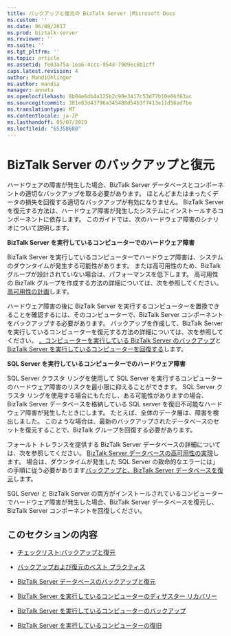 ```yaml
---
title: バックアップと復元の BizTalk Server |Microsoft Docs
ms.custom: ''
ms.date: 06/08/2017
ms.prod: biztalk-server
ms.reviewer: ''
ms.suite: ''
ms.tgt_pltfrm: ''
ms.topic: article
ms.assetid: fe03a75a-1ea6-4ccc-9543-7989ec6b1cff
caps.latest.revision: 4
author: MandiOhlinger
ms.author: mandia
manager: anneta
ms.openlocfilehash: 8b04e6db4a125b2c90e3417c53d77b10e06f63ac
ms.sourcegitcommit: 381e83d43796a345488d54b3f7413e11d56ad7be
ms.translationtype: MT
ms.contentlocale: ja-JP
ms.lasthandoff: 05/07/2019
ms.locfileid: "65358680"
---
```

# <a name="backing-up-and-restoring-biztalk-server"></a>BizTalk Server のバックアップと復元
ハードウェアの障害が発生した場合、BizTalk Server データベースとコンポーネントの適切なバックアップを取る必要があります。 ほとんどまたはまったくデータの損失を回復する適切なバックアップが有効になりません。 BizTalk Server を復元する方法は、ハードウェア障害が発生したシステムにインストールするコンポーネントに依存します。 このガイドでは、次のハードウェア障害のシナリオについて説明します。  
  
 **BizTalk Server を実行しているコンピューターでのハードウェア障害**  
  
 BizTalk Server を実行しているコンピューターでハードウェア障害は、システムのダウンタイムが発生する可能性があります。 または高可用性のため、BizTalk グループが設計されていない場合は、パフォーマンスを低下します。 高可用性の BizTalk グループを作成する方法の詳細については、次を参照してください。[高可用性の計画](../core/planning-for-high-availability3.md)します。  
  
 ハードウェア障害の後に BizTalk Server を実行するコンピューターを置換できることを確認するには、そのコンピューターで、BizTalk Server コンポーネントをバックアップする必要があります。 バックアップを作成して、BizTalk Server を実行しているコンピューターを復元する方法の詳細については、次を参照してください。 [、コンピューターを実行している BizTalk Server のバックアップ](../core/backing-up-a-computer-running-biztalk-server.md)と[BizTalk Server を実行しているコンピューターを回復する](../core/recovering-a-computer-running-biztalk-server.md)します。  
  
 **SQL Server を実行しているコンピューターでのハードウェア障害**  
  
 SQL Server クラスタ リングを使用して SQL Server を実行するコンピューターのハードウェア障害のリスクを最小限に抑えることができます。 SQL Server クラスタ リングを使用する場合にもただし、ある可能性がありますの場合、BizTalk Server データベースを格納している SQL server を復旧不可能なハードウェア障害が発生したときにします。 たとえば、全体のデータ層は、障害を検出しました。 このような場合は、最新のバックアップされたデータベースのセットを復元することで、BizTalk グループを回復する必要があります。  
  
 フォールト トレランスを提供する BizTalk Server データベースの詳細については、次を参照してください。 [BizTalk Server データベースの高可用性の実現](../core/providing-high-availability-for-biztalk-server-databases.md)します。 場合は、ダウンタイムが発生した SQL Server の致命的なエラーには」の手順に従う必要があります[バックアップと、BizTalk Server データベースを復元](../core/backing-up-and-restoring-the-biztalk-server-databases.md)します。  
  
 SQL Server と BizTalk Server の両方がインストールされているコンピューターでハードウェア障害が発生した場合、BizTalk Server データベースを復元し、BizTalk Server コンポーネントを回復しください。  
  
## <a name="in-this-section"></a>このセクションの内容  
  
-   [チェックリスト:バックアップと復元](../core/checklist-backup-and-restore.md)  
  
-   [バックアップおよび復元のベスト プラクティス](../core/best-practices-for-backup-and-restore.md)  
  
-   [BizTalk Server データベースのバックアップと復元](../core/backing-up-and-restoring-the-biztalk-server-databases.md)  
  
-   [BizTalk Server を実行しているコンピューターのディザスター リカバリー](../core/disaster-recovery-for-computers-running-biztalk-server.md)  
  
-   [BizTalk Server を実行しているコンピューターのバックアップ](../core/backing-up-a-computer-running-biztalk-server.md)  
  
-   [BizTalk Server を実行しているコンピューターの復旧](../core/recovering-a-computer-running-biztalk-server.md)